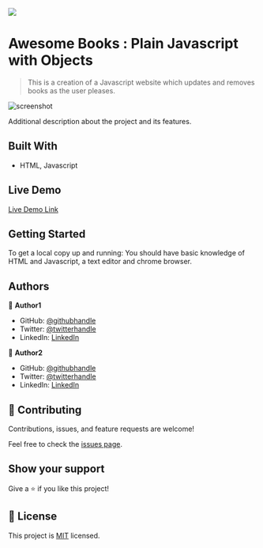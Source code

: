 
![](https://camo.githubusercontent.com/8a4ae3fb98faf74ddf78a6677ceaa6e8872f7f340f569b7c5e1aa9bcc4061d95/68747470733a2f2f696d672e736869656c64732e696f2f62616467652f4d6963726f76657273652d626c756576696f6c6574)

# Awesome Books : Plain Javascript with Objects

> This is a creation of a Javascript website which updates and removes books as the user pleases. 

![screenshot](./image/screenshot.png)

Additional description about the project and its features.

## Built With

- HTML, Javascript

## Live Demo

[Live Demo Link](https://ghiftee.github.io/awesome-books/)


## Getting Started

To get a local copy up and running:
You should have basic knowledge of HTML and Javascript, a text editor and chrome browser.

## Authors

👤 **Author1**

- GitHub: [@githubhandle](https://github.com/ghiftee)
- Twitter: [@twitterhandle](https://twitter.com/ghiftee)
- LinkedIn: [LinkedIn](https://linkedin.com/in/giftuwhubetine)

👤 **Author2**

- GitHub: [@githubhandle](https://github.com/akasharojee)
- Twitter: [@twitterhandle](https://twitter.com/akasharojee)
- LinkedIn: [LinkedIn](https://linkedin.com/in/akasharojee)

## 🤝 Contributing

Contributions, issues, and feature requests are welcome!

Feel free to check the [issues page](../../issues/).

## Show your support

Give a ⭐️ if you like this project!

## 📝 License

This project is [MIT](./MIT.md) licensed.